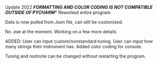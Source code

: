 Update 2022 
***FORMATTING AND COLOR CODING IS NOT COMPATIBLE OUTSIDE OF PYCHARM****
Reworked entire program. 

Data is now pulled from Json file, can still be customized.

No .exe at the moment. Working on a few more details

ADDED:
User can input custom/nonstandard tuning.
User can input how many strings their instrument has. 
Added color coding for console.

Tuning and rootnote can be changed without restarting the program.
